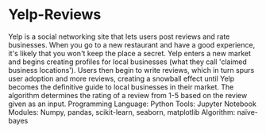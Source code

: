 # Yelp-Reviews
Yelp is a social networking site that lets users post reviews and rate businesses. When you go to a new restaurant and have a good experience, it's likely that you won't keep the place a secret.
Yelp enters a new market and begins creating profiles for local businesses (what they call 'claimed business locations'). 
Users then begin to write reviews, which in turn spurs user adoption and more reviews, creating a snowball effect until Yelp becomes the definitive guide to local businesses in their market.
The algorithm determines the rating of a review from 1-5 based on the review given as an input.
Programming Language: Python
Tools: Jupyter Notebook
Modules: Numpy, pandas, scikit-learn, seaborn, matplotlib
Algorithm: naïve-bayes

